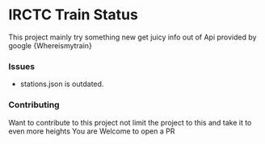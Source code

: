 # IRCTC Train Status
This project mainly try something new get juicy info out of Api provided by google {Whereismytrain}
### Issues
* stations.json is outdated.

### Contributing
Want to contribute to this project not limit the project to this and take it to even more heights
You are Welcome to open a PR